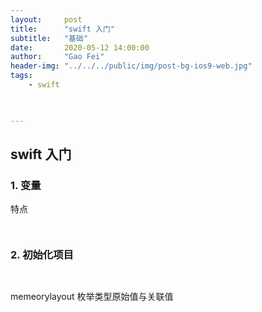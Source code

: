 ```yaml
---
layout:     post
title:      "swift 入门"
subtitle:   "基础"
date:       2020-05-12 14:00:00
author:     "Gao Fei"
header-img: "../../../public/img/post-bg-ios9-web.jpg"
tags:
    - swift
    


---
```


## swift 入门

### 1. 变量
特点

``` 


``` 
### 2. 初始化项目
```


```

memeorylayout
枚举类型原始值与关联值



